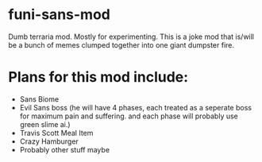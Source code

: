 # funi-sans-mod
Dumb terraria mod. Mostly for experimenting. 
This is a joke mod that is/will be a bunch of memes clumped together into one giant dumpster fire. 

# Plans for this mod include:
- Sans Biome 
- Evil Sans boss (he will have 4 phases, each treated as a seperate boss for maximum pain and suffering. and each phase will probably use green slime ai.)
- Travis Scott Meal Item
- Crazy Hamburger
- Probably other stuff maybe 
